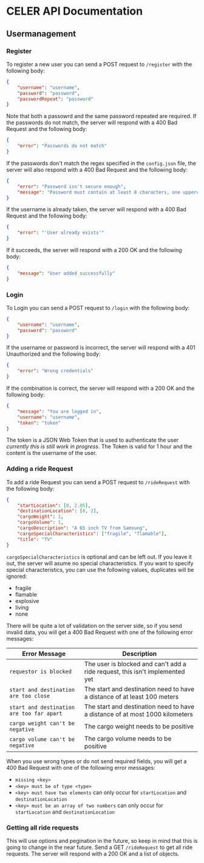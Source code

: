# CELER API Documentation

## Usermanagement

### Register

To register a new user you can send a POST request to `/register` with the following body:

```json
{
    "username": "username",
    "password": "password",
    "passwordRepeat": "password"
}
```

Note that both a passowrd and the same password repeated are required. If the passwords do not match, the server will respond with a 400 Bad Request and the following body:

```json
{
    "error": "Passwords do not match"
}
```

If the passwords don't match the regex specified in the `config.json` file, the server will also respond with a 400 Bad Request and the following body:

```json
{
    "error": "Password isn't secure enough",
    "message": "Password must contain at least 8 characters, one uppercase letter, one lowercase letter, one number and one special character"
}
```

If the username is already taken, the server will respond with a 400 Bad Request and the following body:

```json
{
    "error": "'User already exists'"
}
```

If it succeeds, the server will respond with a 200 OK and the following body:

```json
{
    "message": "User added successfully"
}
```

### Login

To Login you can send a POST request to `/login` with the following body:

```json
{
    "username": "username",
    "password": "password"
}
```

If the username or password is incorrect, the server will respond with a 401 Unauthorized and the following body:

```json
{
    "error": "Wrong credentials"
}
```

If the combination is correct, the server will respond with a 200 OK  and the following body:

```json
{
    "message": "You are logged in",
    "username": "username",
    "token": "token"
}
```
The token is a JSON Web Token that is used to authenticate the user *currently this is still work in progress*. The Token is valid for 1 hour and the content is the username of the user.


### Adding a ride Request

To add a ride Request you can send a POST request to `/rideRequest` with the following body:


```json
{
    "startLocation": [0, 2.05],
    "destinationLocation": [0, 2],
    "cargoWeight": 1,
    "cargoVolume": 1,
    "cargoDescription": "A 65 inch TV from Samsung",
    "cargoSpecialCharacteristics": ["fragile", "flamable"],
    "title": "TV"
}
```

`cargoSpecialCharacteristics` is optional and can be left out. If you leave it out, the server will asume no special characteristics. If you want to specify special characteristics, you can use the following values, duplicates will be ignored:
- fragile
- flamable
- explosive
- living
- none

There will be quite a lot of validation on the server side, so if you send invalid data, you will get a 400 Bad Request with one of the following error messages:

| Error Message                             | Description                                                                  |
| -------------------------------------     | ---------------------------------------------------------------------------- |
| `requestor is blocked`                    | The user is blocked and can't add a ride request, this isn't implemented yet |
| `start and destination are too close`     | The start and destination need to have a distance of at least 100 meters     |
| `start and destination are too far apart` | The start and destination need to have a distance of at most 1000 kilometers |
| `cargo weight can't be negative`          | The cargo weight needs to be positive                                        |
| `cargo volume can't be negative`          | The cargo volume needs to be positive                                        |

When you use wrong types or do not send required fields, you will get a 400 Bad Request with one of the following error messages:

- `missing <key>`
- `<key> must be of type <type>` 
- `<key> must have two elements` can only occur for `startLocation` and `destinationLocation`
- `<key> must be an array of two numbers` can only occur for `startLocation` and `destinationLocation`


### Getting all ride requests

This will use options and pegination in the future, so keep in mind that this is going to change in the near future.
Send a GET `/rideRequest` to get all ride requests. The server will respond with a 200 OK and a list of objects.